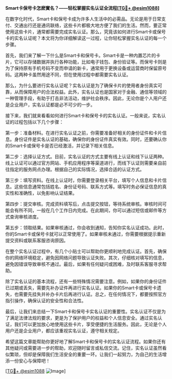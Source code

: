**Smart卡保号卡怎麽實名？——轻松掌握实名认证全流程[[TG💪+ @esim1088](https://t.me/s/esim1088)]**

在数字化时代，Smart卡和保号卡成为许多人生活中的必需品。无论是用于日常支付、交通出行还是通讯联络，这些卡片都极大地方便了我们的生活。然而，要正常使用这些卡片，通常都需要完成实名认证。那么，究竟该如何进行Smart卡或保号卡的实名认证呢？本文将为你详细解读这一过程，让你轻松掌握实名认证的每一个步骤。

首先，我们来了解一下什么是Smart卡和保号卡。Smart卡是一种内置芯片的卡片，它可以存储数据并执行各种功能，比如电子钱包、身份验证等。而保号卡则是为了保持原有手机号码不变而申请的新卡，通常用于更换设备或运营商时保留原号码。这两种卡虽然用途不同，但在使用过程中都需要实名认证。

那么，为什么要进行实名认证呢？实名认证是为了确保卡片的使用者身份真实可靠，从而保障用户的合法权益。此外，实名认证也是国家对于金融、通信等领域的一种管理手段，有助于打击非法活动，维护社会秩序。因此，无论你是个人用户还是企业用户，实名认证都是必不可少的一步。

接下来，我们就来看看如何进行Smart卡和保号卡的实名认证。一般来说，实名认证的过程包括以下几个步骤：

第一步：准备材料。在进行实名认证之前，你需要准备好相关的身份证件和卡片信息。身份证件是实名认证的基础，确保你的身份证件真实有效。同时，还要确认你的Smart卡或保号卡是否已经激活，并记录下相关信息。

第二步：选择认证方式。目前，实名认证的方式主要有线上认证和线下认证两种。线上认证可以通过官方网站、手机应用程序等渠道进行，而线下认证则需要亲自前往指定的服务网点办理。根据自己的实际情况，选择合适的认证方式。

第三步：填写资料。在线上认证时，你需要登录相关平台，填写个人信息和卡片信息。这些信息通常包括姓名、身份证号码、联系方式等。填写时务必保证信息的真实性和准确性，以免影响认证结果。

第四步：提交审核。完成资料填写后，点击提交按钮，等待系统审核。审核时间可能会有所不同，一般在几个工作日内完成。在此期间，你可以通过短信或邮件等方式查询审核进度。

第五步：领取结果。如果审核通过，你会收到通知，告知你实名认证成功。此时，你的Smart卡或保号卡就可以正常使用了。如果审核未通过，你需要根据提示重新提交资料或联系客服咨询原因。

在整个实名认证过程中，有几个小贴士可以帮助你更顺利地完成认证。首先，确保你的网络环境稳定，避免因网络问题导致认证失败。其次，仔细核对填写的信息，避免因错误导致审核不通过。最后，如果有任何疑问或困难，及时联系客服寻求帮助。

除了实名认证的基本流程，还有一些特殊情况需要注意。例如，如果你的身份证件已过期或丢失，需要先补办证件再进行实名认证。如果你的Smart卡或保号卡遗失，也需要先挂失并补办卡片后再进行认证。总之，在任何情况下，都要按照官方指引操作，确保认证的安全性和合法性。

最后，让我们来总结一下Smart卡和保号卡实名认证的重要性。实名认证不仅是为了满足法律法规的要求，更是为了保护用户的权益和个人信息安全。通过实名认证，我们可以更加放心地使用这些卡片，享受便捷的生活服务。因此，无论是个人用户还是企业用户，都应该重视实名认证，遵守相关规定。

希望这篇文章能帮助你更好地了解Smart卡和保号卡的实名认证流程。如果你还有其他疑问或需要进一步的帮助，欢迎随时留言或私信交流。记住，实名认证虽然看似繁琐，但却是保障我们生活安全的重要一环。让我们一起努力，为自己的生活增添一份安心与保障吧！

[[TG💪+ @esim1088](https://t.me/s/esim1088) ![Image](https://i.postimg.cc/4NQfJmqS/Snipaste-2025-05-13-00-14-12.png)]